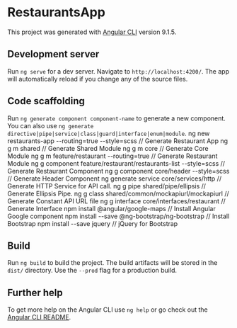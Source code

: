 # RestaurantsApp

This project was generated with [Angular CLI](https://github.com/angular/angular-cli) version 9.1.5.

## Development server

Run `ng serve` for a dev server. Navigate to `http://localhost:4200/`. The app will automatically reload if you change any of the source files.

## Code scaffolding

Run `ng generate component component-name` to generate a new component. You can also use `ng generate directive|pipe|service|class|guard|interface|enum|module`.
ng new restaurants-app --routing=true --style=scss // Generate Restaurant App
ng g m shared // Generate Shared Module
ng g m core // Generate Core Module
ng g m feature/restaurant --routing=true // Generate Restaurant Module
ng g component feature/restaurant/restaurants-list --style=scss // Generate Restaurant Component
ng g component core/header --style=scss // Generate Header Component
ng generate service core/services/http // Generate HTTP Service for API call.
ng g pipe shared/pipe/ellipsis // Generate Ellipsis Pipe.
ng g class shared/common/mockapiurl/mockapiurl // Generate Constant API URL file
ng g interface core/interfaces/restaurant // Generate Interface
npm install @angular/google-maps // Install Angular Google component
npm install --save @ng-bootstrap/ng-bootstrap // Install Bootstrap 
npm install --save jquery // jQuery for Bootstrap

## Build

Run `ng build` to build the project. The build artifacts will be stored in the `dist/` directory. Use the `--prod` flag for a production build.

## Further help

To get more help on the Angular CLI use `ng help` or go check out the [Angular CLI README](https://github.com/angular/angular-cli/blob/master/README.md).
